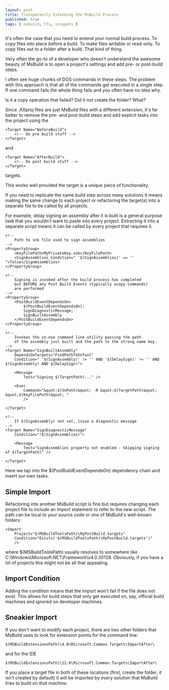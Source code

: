 ```yaml
---
layout: post
title: Transparently Extending the MsBuild Process
published: true
tags: [ msbuild, tfs, snippets ]
---
```


It's often the case that you need to extend your normal build process. To copy
files into place before a build. To make files writable or read-only. To 
copy files out to a folder after a build. That kind of thing.

Very often the go-to of a developer who doesn't understand the awesome beauty 
of MsBuild is to open a project's settings and add pre- or post-build steps.

I often see huge chunks of DOS commands in these steps. The problem with 
this approach is that all of the commands get executed in a single step. If 
one command fails the whole thing fails and you often have no idea why. 

Is it a copy operation that failed? Did it not create the folder? What?

Since .XXproj files are just MsBuild files with a different extension, it's 
far better to remove the pre- and post-build steps and add explicit tasks into 
the project using the 

	<Target Name="BeforeBuild">
		<!-- Do pre build stuff -->
	</Target>

and 

	<Target Name="AfterBuild">
		<!-- Do post build stuff -->
	</Target>

targets.

This works well provided the target is a unique piece of functionality.

If you need to replicate the same build step across many solutions it means 
making the same change to each project or refactoring the target(s) into a 
separate file to be called by all projects. 

For example, delay signing an assembly after it is built is a general purpose
 task that you wouldn't want to paste into every project. Extracting it into
 a separate script means it can be called by every project that requires it.

<Project xmlns="http://schemas.microsoft.com/developer/msbuild/2003">
		
	<!-- 
		Path to snk file used to sign assemblies 
	-->
	<PropertyGroup>
		<KeyFilePath>MyPrivateKey.snk</KeyFilePath>
		<SignAssemblies Condition=" '$(SignAssemblies)' == '' ">false</SignAssemblies>
	</PropertyGroup>
		
	<!-- 
		Signing is invoked after the build process has completed 
		but BEFORE any Post Build Events (typically xcopy commands)
		are performed
	-->	
	<PropertyGroup>
		<PostBuildEventDependsOn>
			$(PostBuildEventDependsOn);
			SignDiagnosticMessage;
			SignBuiltAssembly
		</PostBuildEventDependsOn>
	</PropertyGroup>
	
	<!-- 
		Invokes the sn.exe command line utility passing the path 
		of the assembly just built and the path to the strong name key.
	-->
	<Target Name="SignBuiltAssembly" 
		DependsOnTargets="FindPathToSnTool" 
		Condition=" '$(SignAssembly)' != '' AND '$(DelaySign)' != '' AND $(SignAssembly) AND $(DelaySign)"> 
	
		<Message 
			Text="Signing $(TargetPath)..." />
			
		<Exec 
			Command="&quot;$(SnPath)&quot; -R &quot;$(TargetPath)&quot; &quot;$(KeyFilePath)&quot; " 
			/>
	
	</Target>
	
	<!-- 
		If $(SignAssembly) not set, issue a diagnostic message 
	-->
	<Target Name="SignDiagnosticMessage" 
		Condition="!$(SignAssemblies)">
		
		<Message 
			Text="SignAssemblies property not enabled - Skipping signing of $(TargetPath)" />
			
	</Target>
</Project>

Here we tap into the $(PostBuildEventDependsOn) dependency chain and insert our
own tasks.

## Simple Import

Refactoring into another MsBuild script is fine but requires changing each 
project file to include an *Import* statement to refer to the new script. The path
can be local to your source code or one of MsBuild's well-known folders: 

	<Import 
		Project="$(MSBuildToolsPath)\MyPostBuild.targets" 
		Condition="Exists('$(MSBuildToolsPath)\MyPostBuild.targets')" 
		/>

where $(MSBuildToolsPath) usually resolves to somewhere like C:\Windows\Microsoft.NET\Framework\v4.0.30128.
Obviously, if you have a lot of projects this might not be all that appealing.

## Import Condition

Adding the condition means that the import won't fail if the file does not exist.
This allows for build steps that only get executed on, say, official build 
machines and ignored on developer machines.

## Sneakier Import

If you don't want to modify each project, there are two other folders that MsBuild
uses to look for extension points for the command line:

	$(MSBuildExtensionsPath)\4.0\Microsoft.Common.Targets\ImportAfter\

and for the IDE

	$(MSBuildExtensionsPath)\12.0\Microsoft.Common.Targets\ImportAfter\

If you place a target file in both of these locations (first, create the folder, 
it isn't created by default) it will be imported by *every solution* that 
MsBuild tries to build *on that machine*.

